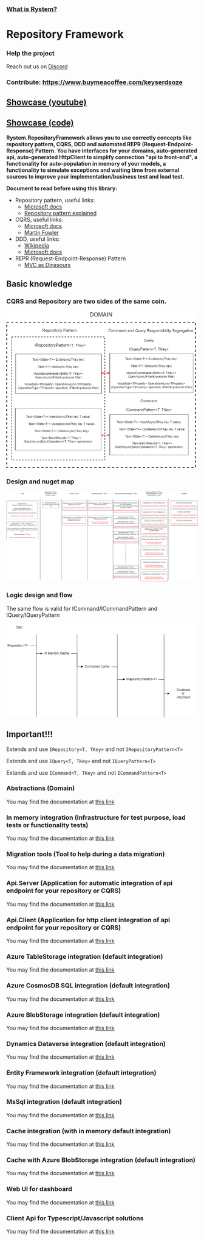 ### [What is Rystem?](https://github.com/KeyserDSoze/Rystem)

# Repository Framework

### Help the project

Reach out us on [Discord](https://discord.gg/tkWvy4WPjt)

### Contribute: https://www.buymeacoffee.com/keyserdsoze

## [Showcase (youtube)](https://www.youtube.com/watch?v=quqHoSXNFek&ab_channel=alessandrorapiti)

## [Showcase (code)](https://github.com/KeyserDSoze/RepositoryFramework.Showcase)

**Rystem.RepositoryFramework allows you to use correctly concepts like repository pattern, CQRS, DDD and automated REPR (Request-Endpoint-Response) Pattern. You have interfaces for your domains, auto-generated api, auto-generated HttpClient to simplify connection "api to front-end", a functionality for auto-population in memory of your models, a functionality to simulate exceptions and waiting time from external sources to improve your implementation/business test and load test.**

**Document to read before using this library:**
- Repository pattern, useful links: 
  - [Microsoft docs](https://docs.microsoft.com/en-us/aspnet/mvc/overview/older-versions/getting-started-with-ef-5-using-mvc-4/implementing-the-repository-and-unit-of-work-patterns-in-an-asp-net-mvc-application)
  - [Repository pattern explained](https://codewithshadman.com/repository-pattern-csharp/)
- CQRS, useful links:
  - [Microsoft docs](https://docs.microsoft.com/en-us/azure/architecture/patterns/cqrs)
  - [Martin Fowler](https://martinfowler.com/bliki/CQRS.html)
- DDD, useful links:
  - [Wikipedia](https://en.wikipedia.org/wiki/Domain-driven_design)
  - [Microsoft docs](https://docs.microsoft.com/en-us/dotnet/architecture/microservices/microservice-ddd-cqrs-patterns/ddd-oriented-microservice)
- REPR (Request-Endpoint-Response) Pattern
  - [MVC as Dinasours](https://ardalis.com/mvc-controllers-are-dinosaurs-embrace-api-endpoints/)

## Basic knowledge

### CQRS and Repository are two sides of the same coin.

![Framework abstractions](https://raw.githubusercontent.com/KeyserDSoze/Rystem/master/src/Repository/RepositoryFramework.Abstractions.png)

### Design and nuget map

![Framework design](https://raw.githubusercontent.com/KeyserDSoze/Rystem/master/src/Repository/RepositoryFramework.png)

### Logic design and flow
The same flow is valid for ICommand/ICommandPattern and IQuery/IQueryPattern

![Framework logic](https://raw.githubusercontent.com/KeyserDSoze/Rystem/master/src/Repository/RepositoryFramework.CacheFlow.png)

## Important!!!
Extends and use ``IRepository<T, TKey>`` and not ``IRepositoryPattern<T>``

Extends and use ``IQuery<T, TKey>`` and not ``IQueryPattern<T>``

Extends and use ``ICommand<T, TKey>`` and not ``ICommandPattern<T>``

### Abstractions (Domain)
You may find the documentation at [this link](https://github.com/KeyserDSoze/Rystem/tree/master/src/Repository/RepositoryFramework.Abstractions)

### In memory integration (Infrastructure for test purpose, load tests or functionality tests)
You may find the documentation at [this link](https://github.com/KeyserDSoze/Rystem/tree/master/src/Repository/RepositoryFramework.Infrastructure.InMemory)

### Migration tools (Tool to help during a data migration)
You may find the documentation at [this link](https://github.com/KeyserDSoze/Rystem/tree/master/src/Repository/RepositoryFramework.MigrationTools)

### Api.Server (Application for automatic integration of api endpoint for your repository or CQRS)
You may find the documentation at [this link](https://github.com/KeyserDSoze/Rystem/tree/master/src/Repository/RepositoryFramework.Api.Server)

### Api.Client (Application for http client integration of api endpoint for your repository or CQRS)
You may find the documentation at [this link](https://github.com/KeyserDSoze/Rystem/tree/master/src/Repository/RepositoryFramework.Api.Client)

### Azure TableStorage integration (default integration)
You may find the documentation at [this link](https://github.com/KeyserDSoze/Rystem/tree/master/src/Repository/RepositoryFramework.Infrastructures/RepositoryFramework.Infrastructure.Azure.Storage.Table)

### Azure CosmosDB SQL integration (default integration)
You may find the documentation at [this link](https://github.com/KeyserDSoze/Rystem/tree/master/src/Repository/RepositoryFramework.Infrastructures/RepositoryFramework.Infrastructure.Azure.Cosmos.Sql)

### Azure BlobStorage integration (default integration)
You may find the documentation at [this link](https://github.com/KeyserDSoze/Rystem/tree/master/src/Repository/RepositoryFramework.Infrastructures/RepositoryFramework.Infrastructure.Azure.Storage.Blob)

### Dynamics Dataverse integration (default integration)
You may find the documentation at [this link](https://github.com/KeyserDSoze/Rystem/tree/master/src/Repository/RepositoryFramework.Infrastructures/RepositoryFramework.Infrastructure.Dynamics.Dataverse)

### Entity Framework integration (default integration)
You may find the documentation at [this link](https://github.com/KeyserDSoze/Rystem/tree/master/src/Repository/RepositoryFramework.Infrastructures/RepositoryFramework.Infrastructure.EntityFramework)

### MsSql integration (default integration)
You may find the documentation at [this link](https://github.com/KeyserDSoze/Rystem/tree/master/src/Repository/RepositoryFramework.Infrastructures/RepositoryFramework.Infrastructure.MsSql)

### Cache integration (with in memory default integration)
You may find the documentation at [this link](https://github.com/KeyserDSoze/Rystem/tree/master/src/Repository/RepositoryFramework.Cache/RepositoryFramework.Cache)

### Cache with Azure BlobStorage integration (default integration)
You may find the documentation at [this link](https://github.com/KeyserDSoze/Rystem/tree/master/src/Repository/RepositoryFramework.Cache/RepositoryFramework.Cache.Azure.Storage.Blob)

### Web UI for dashboard
You may find the documentation at [this link](https://github.com/KeyserDSoze/Rystem/tree/master/src/Repository/RepositoryFramework.Web/RepositoryFramework.Web.Components)

### Client Api for Typescript/Javascript solutions
You may find the documentation at [this link](https://github.com/KeyserDSoze/Rystem/tree/master/src/Repository/repositoryframework.api.client.typescript/src/rystem)